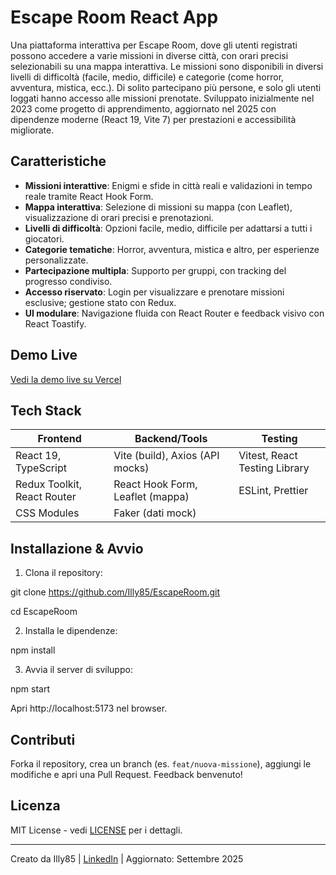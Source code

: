 # Escape Room React App

Una piattaforma interattiva per Escape Room, dove gli utenti registrati possono accedere a varie missioni in diverse città, con orari precisi selezionabili su una mappa interattiva. Le missioni sono disponibili in diversi livelli di difficoltà (facile, medio, difficile) e categorie (come horror, avventura, mistica, ecc.). Di solito partecipano più persone, e solo gli utenti loggati hanno accesso alle missioni prenotate. Sviluppato inizialmente nel 2023 come progetto di apprendimento, aggiornato nel 2025 con dipendenze moderne (React 19, Vite 7) per prestazioni e accessibilità migliorate.

## Caratteristiche
- **Missioni interattive**: Enigmi e sfide in città reali e validazioni in tempo reale tramite React Hook Form.
- **Mappa interattiva**: Selezione di missioni su mappa (con Leaflet), visualizzazione di orari precisi e prenotazioni.
- **Livelli di difficoltà**: Opzioni facile, medio, difficile per adattarsi a tutti i giocatori.
- **Categorie tematiche**: Horror, avventura, mistica e altro, per esperienze personalizzate.
- **Partecipazione multipla**: Supporto per gruppi, con tracking del progresso condiviso.
- **Accesso riservato**: Login per visualizzare e prenotare missioni esclusive; gestione stato con Redux.
- **UI modulare**: Navigazione fluida con React Router e feedback visivo con React Toastify.

## Demo Live
[Vedi la demo live su Vercel](https://escape-room-959ekij1q-ilies-projects-94f47317.vercel.app)

## Tech Stack
| Frontend | Backend/Tools | Testing |
|----------|---------------|---------|
| React 19, TypeScript | Vite (build), Axios (API mocks) | Vitest, React Testing Library |
| Redux Toolkit, React Router | React Hook Form, Leaflet (mappa) | ESLint, Prettier |
| CSS Modules | Faker (dati mock) | |

## Installazione & Avvio
1. Clona il repository:  

git clone https://github.com/Illy85/EscapeRoom.git

cd EscapeRoom

2. Installa le dipendenze:  

npm install

3. Avvia il server di sviluppo:  

npm start

Apri http://localhost:5173 nel browser.

## Contributi
Forka il repository, crea un branch (es. `feat/nuova-missione`), aggiungi le modifiche e apri una Pull Request. Feedback benvenuto!

## Licenza
MIT License - vedi [LICENSE](LICENSE) per i dettagli.

---
Creato da Illy85 | [LinkedIn](https://www.linkedin.com/in/ilie-mardari-641993220/) | Aggiornato: Settembre 2025